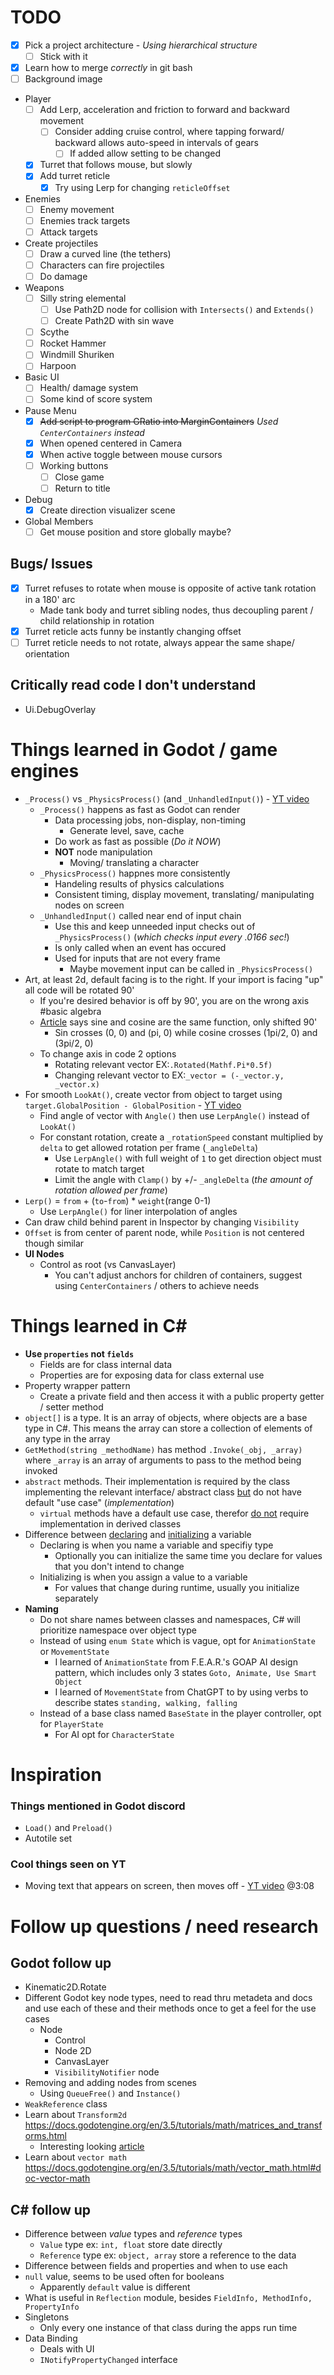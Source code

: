 # TODO
- [x] Pick a project architecture - *Using hierarchical structure*
    - [ ] Stick with it
- [x] Learn how to merge *correctly* in git bash
- [ ] Background image
- Player
    - [ ] Add Lerp, acceleration and friction to forward and backward movement
        - [ ] Consider adding cruise control, where tapping forward/ backward allows auto-speed in intervals of gears
            - [ ] If added allow setting to be changed
    - [x] Turret that follows mouse, but slowly
    - [x] Add turret reticle
        - [x] Try using Lerp for changing `reticleOffset`
- Enemies
    - [ ] Enemy movement
    - [ ] Enemies track targets
    - [ ] Attack targets
- Create projectiles
    - [ ] Draw a curved line (the tethers)
    - [ ] Characters can fire projectiles
    - [ ] Do damage
- Weapons
    - [ ] Silly string elemental
        - [ ] Use Path2D node for collision with `Intersects()` and `Extends()`
        - [ ] Create Path2D with sin wave
    - [ ] Scythe 
    - [ ] Rocket Hammer
    - [ ] Windmill Shuriken
    - [ ] Harpoon
- Basic UI
    - [ ] Health/ damage system
    - [ ] Some kind of score system
- Pause Menu
    - [x] ~~Add script to program GRatio into MarginContainers~~ *Used `CenterContainers` instead*
    - [x] When opened centered in Camera
    - [x] When active toggle between mouse cursors
    - [ ] Working buttons
        - [ ] Close game
        - [ ] Return to title
- Debug
    - [x] Create direction visualizer scene
- Global Members
    - [ ] Get mouse position and store globally maybe?

## Bugs/ Issues
- [x] Turret refuses to rotate when mouse is opposite of active tank rotation in a 180' arc
    - Made tank body and turret sibling nodes, thus decoupling parent / child relationship in rotation
- [x] Turret reticle acts funny be instantly changing offset
- [ ] Turret reticle needs to not rotate, always appear the same shape/ orientation

## Critically read code I don't understand
- Ui.DebugOverlay

# Things learned in Godot / game engines
- `_Process()` vs `_PhysicsProcess()` (and `_UnhandledInput()`) - [YT video](https://www.youtube.com/watch?v=UrbcDJFLPc0)
    - `_Process()` happens as fast as Godot can render
        - Data processing jobs, non-display, non-timing
            - Generate level, save, cache
        - Do work as fast as possible (*Do it NOW*)
        - __NOT__ node manipulation
            - Moving/ translating a character
    - `_PhysicsProcess()` happnes more consistently
        - Handeling results of physics calculations
        - Consistent timing, display movement, translating/ manipulating nodes on screen
    - `_UnhandledInput()` called near end of input chain
        - Use this and keep unneeded input checks out of `_PhysicsProcess()` (*which checks input every .0166 sec!*)
        - Is only called when an event has occured
        - Used for inputs that are not every frame
            - Maybe movement input can be called in `_PhysicsProcess()`
- Art, at least 2d, default facing is to the right. If your import is facing "up" all code will be rotated 90'
    - If you're desired behavior is off by 90', you are on the wrong axis #basic algebra
    - [Article](https://www.alanzucconi.com/2016/02/03/2d-rotations/) says sine and cosine are the same function, only shifted 90'
        - Sin crosses (0, 0) and (pi, 0) while cosine crosses (1pi/2, 0) and (3pi/2, 0)
    - To change axis in code 2 options
        - Rotating relevant vector EX:`.Rotated(Mathf.Pi*0.5f)`
        - Changing relevant vector to EX:`_vector = (-_vector.y, _vector.x)`
- For smooth `LookAt()`, create vector from object to target using `target.GlobalPosition - GlobalPosition` - [YT video](https://www.youtube.com/watch?v=ciT_jDol9G8)
    - Find angle of vector with `Angle()` then use `LerpAngle()` instead of `LookAt()`
    - For constant rotation, create a `_rotationSpeed` constant multiplied by `delta` to get allowed rotation per frame (`_angleDelta`)
        - Use `LerpAngle()` with full weight of `1` to get direction object must rotate to match target
        - Limit the angle with `Clamp()` by +/- `_angleDelta` (*the amount of rotation allowed per frame*)
- `Lerp()` = `from` + (`to`-`from`) * `weight`(range 0-1)
    - Use `LerpAngle()` for liner interpolation of angles
- Can draw child behind parent in Inspector by changing `Visibility`
- `Offset` is from center of parent node, while `Position` is not centered though similar
- __UI Nodes__
    - Control as root (vs CanvasLayer)
        - You can't adjust anchors for children of containers, suggest using `CenterContainers` / others to achieve needs
# Things learned in C#
- __Use `properties` not `fields`__
    - Fields are for class internal data
    - Properties are for exposing data for class external use
- Property wrapper pattern
    - Create a private field and then access it with a public property getter / setter method
- `object[]` is a type. It is an array of objects, where objects are a base type in C#. This means the array can store a collection of elements of any type in the array
- `GetMethod(string _methodName)` has method `.Invoke(_obj, _array)` where `_array` is an array of arguments to pass to the method being invoked
- `abstract` methods. Their implementation is required by the class implementing the relevant interface/ abstract class <u>but</u> do not have default "use case" (*implementation*)
    - `virtual` methods have a default use case, therefor <u>do not</u> require implementation in derived classes
- Difference between <u>declaring</u> and <u>initializing</u> a variable
    - Declaring is when you name a variable and specifiy type
        - Optionally you can initialize the same time you declare for values that you don't intend to change
    - Initializing is when you assign a value to a variable
        - For values that change during runtime, usually you initialize separately
- __Naming__
    - Do not share names between classes and namespaces, C# will prioritize namespace over object type
    - Instead of using `enum State` which is vague, opt for `AnimationState` or `MovementState`
        - I learned of `AnimationState` from F.E.A.R.'s GOAP AI design pattern, which includes only 3 states `Goto, Animate, Use Smart Object`
        - I learned of `MovementState` from ChatGPT to by using verbs to describe states `standing, walking, falling`
    - Instead of a base class named `BaseState` in the player controller, opt for `PlayerState`
        - For AI opt for `CharacterState`

# Inspiration
### Things mentioned in Godot discord
- `Load()` and `Preload()`
- Autotile set

### Cool things seen on YT
- Moving text that appears on screen, then moves off - [YT video](https://www.youtube.com/watch?v=4nHxqTmB_TY) @3:08

# Follow up questions / need research
## Godot follow up
- Kinematic2D.Rotate
- Different Godot key node types, need to read thru metadeta and docs and use each of these and their methods once to get a feel for the use cases
    - Node
        - Control
        - Node 2D
        - CanvasLayer
        - `VisibilityNotifier` node
- Removing and adding nodes from scenes
    - Using `QueueFree()` and `Instance()`
- `WeakReference` class
- Learn about `Transform2d` https://docs.godotengine.org/en/3.5/tutorials/math/matrices_and_transforms.html
    - Interesting looking [article](https://www.alanzucconi.com/2016/02/10/tranfsormation-matrix/)
- Learn about `vector math` https://docs.godotengine.org/en/3.5/tutorials/math/vector_math.html#doc-vector-math

## C# follow up
- Difference between *value* types and *reference* types
    - `Value` type ex: `int, float` store date directly
    - `Reference` type ex: `object, array` store a reference to the data
- Difference between fields and properties and when to use each
- `null` value, seems to be used often for booleans 
    - Apparently `default` value is different
- What is useful in `Reflection` module, besides `FieldInfo, MethodInfo, PropertyInfo`
- Singletons
    - Only every one instance of that class during the apps run time
- Data Binding
    - Deals with UI
    - `INotifyPropertyChanged` interface
